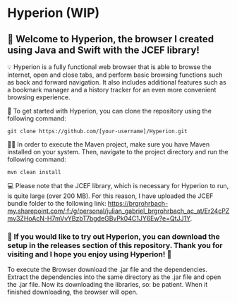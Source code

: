 # Hyperion (WIP)
## 📣 Welcome to Hyperion, the browser I created using Java and Swift with the JCEF library!
💡 Hyperion is a fully functional web browser that is able to browse the internet, open and close tabs, and perform basic browsing functions such as back and forward navigation. It also includes additional features such as a bookmark manager and a history tracker for an even more convenient browsing experience.

🚀 To get started with Hyperion, you can clone the repository using the following command:

```git clone https://github.com/[your-username]/Hyperion.git ```

🧑‍💼 In order to execute the Maven project, make sure you have Maven installed on your system. Then, navigate to the project directory and run the following command:

```mvn clean install```

💻 Please note that the JCEF library, which is necessary for Hyperion to run, is quite large (over 200 MB). For this reason, I have uploaded the JCEF bundle folder to the following link: https://brgrohrbach-my.sharepoint.com/:f:/g/personal/julian_gabriel_brgrohrbach_ac_at/Er24cPZmv3ZHoAcN-H7mVvYBzbT7bgdeGBvPk04C1JY6Ew?e=QtJJ1Y.

### 🙏 If you would like to try out Hyperion, you can download the setup in the releases section of this repository. Thank you for visiting and I hope you enjoy using Hyperion! 🙏

To execute the Browser download the .jar file and the dependencies. Extract the dependencies into the same directory as the .jar file and open the .jar file. Now its downloading the libraries, so: be patient. When it finished downloading, the browser will open.

